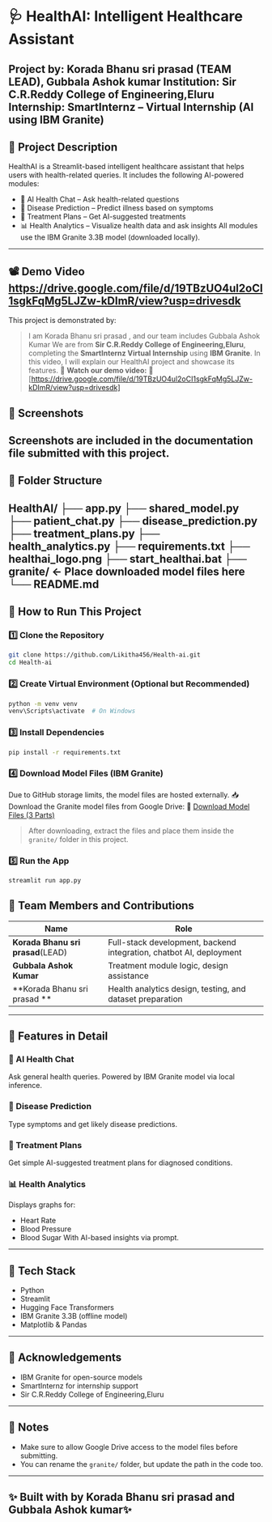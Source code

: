 # 🩺 HealthAI: Intelligent Healthcare Assistant
**Project by:** Korada Bhanu sri prasad (TEAM LEAD), Gubbala Ashok kumar
**Institution:** Sir C.R.Reddy College of Engineering,Eluru
**Internship:** SmartInternz – Virtual Internship (AI using IBM Granite)
---
## 📌 Project Description
HealthAI is a Streamlit-based intelligent healthcare assistant that helps users with health-related queries.
It includes the following AI-powered modules:
* 💬 AI Health Chat – Ask health-related questions
* 🦠 Disease Prediction – Predict illness based on symptoms
* 💊 Treatment Plans – Get AI-suggested treatments
* 📊 Health Analytics – Visualize health data and ask insights
All modules use the IBM Granite 3.3B model (downloaded locally).
---
## 📽️ Demo Video https://drive.google.com/file/d/19TBzUO4ul2oCI1sgkFqMg5LJZw-kDImR/view?usp=drivesdk
This project is demonstrated by:
> I am Korada Bhanu sri prasad , and our team includes Gubbala Ashok Kumar 
> We are from **Sir C.R.Reddy College of Engineering,Eluru**, completing the **SmartInternz Virtual Internship** using **IBM Granite**.
> In this video, I will explain our HealthAI project and showcase its features.
🎥 **Watch our demo video:**
  🔗 [https://drive.google.com/file/d/19TBzUO4ul2oCI1sgkFqMg5LJZw-kDImR/view?usp=drivesdk]
## 📸 Screenshots
Screenshots are included in the documentation file submitted with this project.
---
## 📁 Folder Structure
HealthAI/
├── app.py
├── shared\_model.py
├── patient\_chat.py
├── disease\_prediction.py
├── treatment\_plans.py
├── health\_analytics.py
├── requirements.txt
├── healthai\_logo.png
├── start\_healthai.bat
├── granite/         ← Place downloaded model files here
└── README.md
---
## 🚀 How to Run This Project
### 1️⃣ Clone the Repository
```bash
git clone https://github.com/Likitha456/Health-ai.git
cd Health-ai
```
### 2️⃣ Create Virtual Environment (Optional but Recommended)
```bash
python -m venv venv
venv\Scripts\activate  # On Windows
```
### 3️⃣ Install Dependencies
```bash
pip install -r requirements.txt
```
### 4️⃣ Download Model Files (IBM Granite)
Due to GitHub storage limits, the model files are hosted externally.
📥 Download the Granite model files from Google Drive:
🔗 [Download Model Files (3 Parts)](https://drive.google.com/file/d/1DOIGsywV6mKxiYrYz20Ef1tzYV3B9Lv9/view?usp=drive_link)
> After downloading, extract the files and place them inside the `granite/` folder in this project.
### 5️⃣ Run the App
```bash
streamlit run app.py
```
## 👥 Team Members and Contributions

| Name                         | Role                                                                |
| ---------------------------- | ------------------------------------------------------------------- |
| **Korada Bhanu sri prasad**(LEAD) |Full-stack development, backend integration, chatbot AI, deployment |
| **Gubbala Ashok Kumar**            | Treatment module logic, design assistance                           |
| **Korada Bhanu sri prasad ** | Health analytics design, testing, and dataset preparation           |
---
## 🧪 Features in Detail
### 💬 AI Health Chat
Ask general health queries. Powered by IBM Granite model via local inference.
### 🦠 Disease Prediction
Type symptoms and get likely disease predictions.
### 💊 Treatment Plans
Get simple AI-suggested treatment plans for diagnosed conditions.
### 📊 Health Analytics
Displays graphs for:
* Heart Rate
* Blood Pressure
* Blood Sugar
With AI-based insights via prompt.
---
## 🧠 Tech Stack
* Python
* Streamlit
* Hugging Face Transformers
* IBM Granite 3.3B (offline model)
* Matplotlib & Pandas
---
## 🙏 Acknowledgements
* IBM Granite for open-source models
* SmartInternz for internship support
* Sir C.R.Reddy College of Engineering,Eluru
---
## 🔐 Notes
* Make sure to allow Google Drive access to the model files before submitting.
* You can rename the `granite/` folder, but update the path in the code too.
---
✨ Built with  by Korada Bhanu sri prasad and Gubbala Ashok kumar✨
---
